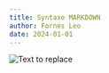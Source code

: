 ```yaml
---
title: Syntaxe MARKDOWN
author: Fornes Leo
date: 2024-01-01
---
```


[](https://cdn-images-1.medium.com/max/697/1*tsHrUKwQXG1YZX0l957ISw.png)

![Text to replace]()

